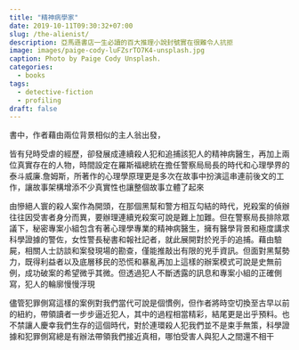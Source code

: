 ```yaml
---
title: "精神病學家"
date: 2019-10-11T09:30:32+07:00
slug: /the-alienist/
description: 亞馬遜書店一生必讀的百大推理小說封號實在很難令人抗拒
image: images/paige-cody-luFZsrTO7K4-unsplash.jpg
caption: Photo by Paige Cody Unsplash.
categories:
  - books
tags:
  - detective-fiction
  - profiling
draft: false
---
```


書中，作者藉由兩位背景相似的主人翁出發，

皆有兒時受虐的經歷，卻發展成連續殺人犯和追捕該犯人的精神病醫生，再加上兩位真實存在的人物，時間設定在羅斯福總統在擔任警察局局長的時代和心理學界的泰斗威廉.詹姆斯，所著作的心理學原理更是多次在故事中扮演這串連前後文的工作，讓故事架構增添不少真實性也讓整個故事立體了起來

由慘絕人寰的殺人案作為開頭，在那個黑幫和警方相互勾結的時代，兇殺案的偵辦往往因受害者身分而異，要辦理連續兇殺案可說是難上加難。但在警察局長排除眾議下，秘密專案小組包含有著心理學專業的精神病醫生，擁有醫學背景和極度講求科學證據的警佐，女性警長秘書和報社記者，就此展開對於兇手的追捕。藉由驗屍，相關人士訪談和案發現場的勘查，僅能推敲出有限的兇手資訊。但面對黑幫勢力，既得利益者以及底層移民的恐慌和暴亂再加上這樣的辦案模式可說是史無前例，成功破案的希望微乎其微。但透過犯人不斷透露的訊息和專案小組的正確側寫，犯人的輪廓慢慢浮現

儘管犯罪側寫這樣的案例對我們當代可說是個慣例，但作者將時空切換至古早以前的紐約，帶領讀者一步步逼近犯人，其中的過程相當精彩，結尾更是出乎預料。也不禁讓人慶幸我們生存的這個時代，對於連環殺人犯我們並不是束手無策，科學證據和犯罪側寫總是有辦法帶領我們接近真相，哪怕受害人與犯人之間還不相干